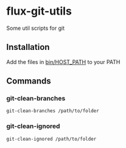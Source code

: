 # flux-git-utils

Some util scripts for git

## Installation

Add the files in [bin/HOST_PATH](bin/HOST_PATH) to your PATH

## Commands

### git-clean-branches

```shell
git-clean-branches /path/to/folder
```

### git-clean-ignored

```shell
git-clean-ignored /path/to/folder
```
